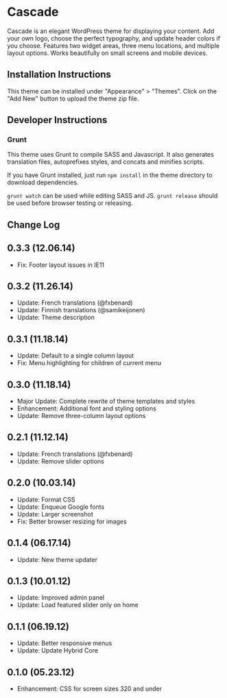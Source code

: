 # Cascade

Cascade is an elegant WordPress theme for displaying your content. Add your own logo, choose the perfect typography, and update header colors if you choose. Features two widget areas, three menu locations, and multiple layout options. Works beautifully on small screens and mobile devices.

## Installation Instructions

This theme can be installed under "Appearance" > "Themes".  Click on the "Add New" button to upload the theme zip file.

## Developer Instructions

### Grunt

This theme uses Grunt to compile SASS and Javascript.  It also generates translation files, autoprefixes styles, and concats and minifies scripts.

If you have Grunt installed, just run `npm install` in the theme directory to download dependencies.

`grunt watch` can be used while editing SASS and JS.
`grunt release` should be used before browser testing or releasing.

## Change Log

0.3.3 (12.06.14)
---

* Fix: Footer layout issues in IE11

0.3.2 (11.26.14)
---

* Update: French translations (@fxbenard)
* Update: Finnish translations (@samikeijonen)
* Update: Theme description

0.3.1 (11.18.14)
---

* Update: Default to a single column layout
* Fix: Menu highlighting for children of current menu

0.3.0 (11.18.14)
---

* Major Update: Complete rewrite of theme templates and styles
* Enhancement: Additional font and styling options
* Update: Remove three-column layout options

0.2.1 (11.12.14)
---

* Update: French translations (@fxbenard)
* Update: Remove slider options


0.2.0 (10.03.14)
---

* Update: Format CSS
* Update: Enqueue Google fonts
* Update: Larger screenshot
* Fix: Better browser resizing for images

0.1.4 (06.17.14)
---

* Update: New theme updater

0.1.3 (10.01.12)
---

* Update: Improved admin panel
* Update: Load featured slider only on home

0.1.1 (06.19.12)
---

* Update: Better responsive menus
* Update: Update Hybrid Core

0.1.0 (05.23.12)
---

* Enhancement: CSS for screen sizes 320 and under